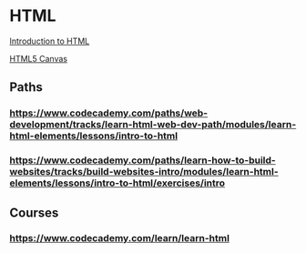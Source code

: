 # HTML

[Introduction to HTML](https://www.codecademy.com/learn/learn-html)

[HTML5 Canvas](https://classroom.udacity.com/courses/ud292)
## Paths
### https://www.codecademy.com/paths/web-development/tracks/learn-html-web-dev-path/modules/learn-html-elements/lessons/intro-to-html
### https://www.codecademy.com/paths/learn-how-to-build-websites/tracks/build-websites-intro/modules/learn-html-elements/lessons/intro-to-html/exercises/intro
## Courses
### https://www.codecademy.com/learn/learn-html
